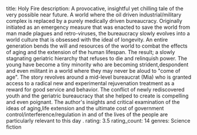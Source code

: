 title: Holy Fire
description: A provocative, insightful yet chilling tale of the very possible near future.  A world where the oil driven industrial/military complex is replaced by a purely medically driven bureaucracy. Originally initiated as an emergency measure that was enacted to save the world from man made plagues and retro-viruses, the bureaucracy slowly evolves into a world culture that is obsessed with the ideal of longevity.  An entire generation bends the will and resources of the world to combat the effects of aging and the extension of the human lifespan.   The result; a slowly stagnating geriatric hierarchy that refuses to die and relinquish power.  The young have become a tiny minority who are becoming strident,despondent and even militant in a world where they may never be aloud to "come of age".  The story revolves around a mid-level bureaucrat (Mia) who is granted access to a radical new and experimental rejuvenation  treatment as a reward for  good service and  behavior. The conflict of  newly rediscovered youth and the geriatric bureaucracy that she helped to create is compelling and even poignant.  The author's insights and critical examination of the ideas of aging,life extension and the ultimate cost of government  control/interference/regulation in and of the lives of the people are particularly relevant to this day .
rating: 3.5
rating_count: 14
genres: Science fiction